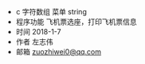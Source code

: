 - c   字符数组    菜单    string
- 程序功能    飞机票选座，打印飞机票信息
- 时间        2018-1-7
- 作者        左志伟
- 邮箱        zuozhiwei0@qq.com